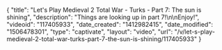 {
    "title": "Let's Play Medieval 2 Total War - Turks - Part 7: The sun is shining",
    "description": "Things are looking up in part 7!\n\nEnjoy!",
    "videoid": "117405933",
    "date_created": "1412982415",
    "date_modified": "1506478301",
    "type": "captivate",
    "layout": "video",
    "url": "\/v\/let-s-play-medieval-2-total-war-turks-part-7-the-sun-is-shining\/117405933"
}